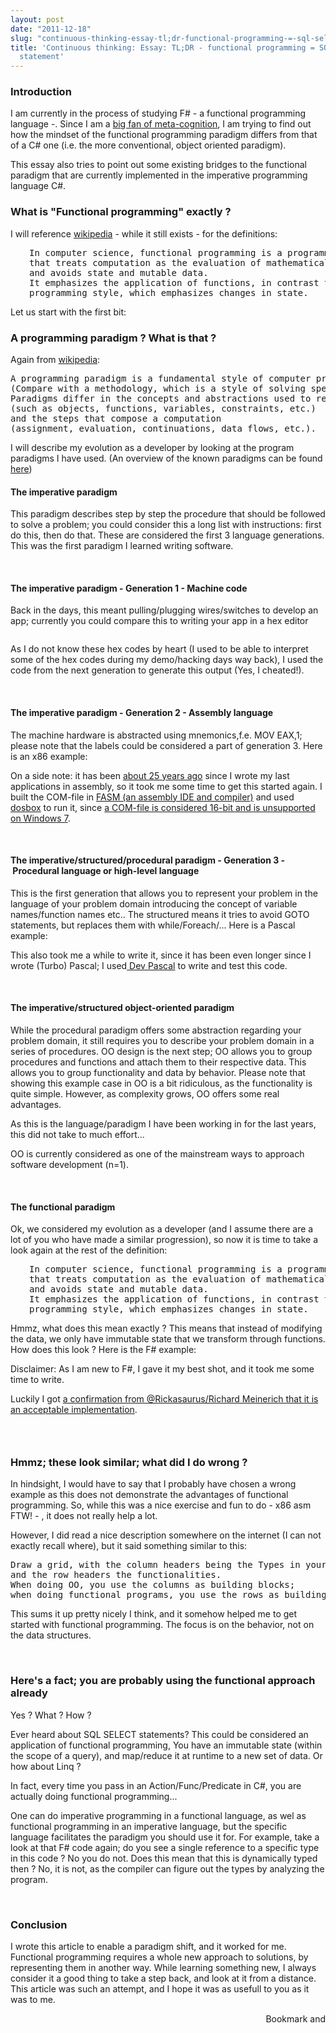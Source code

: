 ```yaml
---
layout: post
date: "2011-12-18"
slug: "continuous-thinking-essay-tl;dr-functional-programming-=-sql-select-statement"
title: 'Continuous thinking: Essay: TL;DR - functional programming = SQL SELECT
  statement'
---
```


<h3>Introduction</h3>
<p>I am currently in the process of studying F# - a functional programming language -.&nbsp;Since I am a <a href="/posts/Essay-the-duality-of-knowledge/">big fan of meta-cognition</a>, I am trying to find out how the mindset of the functional programming paradigm differs from that of a C# one (i.e. the more conventional, object oriented paradigm).</p>
<p>This essay also tries to point out some existing bridges to the functional paradigm that are currently implemented in the imperative programming language C#.</p>
<h3>What is "Functional programming" exactly ?</h3>
<p>I will reference <a href="https://en.wikipedia.org/wiki/Functional_programming" target="_blank">wikipedia</a>&nbsp;- while it still exists - for the definitions:</p>
<pre style="padding-left: 30px; ">In computer science, functional programming is a programming paradigm&nbsp;
that treats computation as the evaluation of mathematical functions 
and avoids state and mutable data. 
It emphasizes the application of functions, in contrast to the imperative&nbsp;
programming style, which emphasizes changes in state.</pre>
<p>Let us start with the first bit:</p>
<p></p>
<h3>A programming paradigm ? What is that ?</h3>
<p>Again from <a href="https://en.wikipedia.org/wiki/Programming_paradigm" target="_blank">wikipedia</a>:</p>
<pre>A programming paradigm is a fundamental style of computer programming.&nbsp;
(Compare with a methodology, which is a style of solving specific software&nbsp;engineering problems.) 
Paradigms differ in the concepts and abstractions used to represent the elements of a program 
(such as objects, functions, variables, constraints, etc.) 
and the steps that compose a computation 
(assignment, evaluation, continuations, data flows, etc.).</pre>
<p>I will describe my evolution as a developer by looking at the program paradigms I have used. (An overview of the known paradigms can be found <a href="https://en.wikipedia.org/wiki/Comparison_of_programming_paradigms" target="_blank">here</a>)</p>
<h4>The imperative paradigm</h4>
<p>This paradigm describes step by step the procedure that should be followed to solve a problem; you could consider this a long list with instructions: first do this, then do that. These are considered the first 3 language generations. This was the first paradigm I learned writing software.</p>
<p>&nbsp;</p>
<h4>The&nbsp;imperative paradigm -&nbsp;Generation 1 -&nbsp;Machine code</h4>
<p>Back in the days, this meant pulling/plugging wires/switches to develop an app; currently you could compare this to writing your app in a hex editor</p>
<p><img src="/images/archive/corebvba/2011%2f12%2fhex.png" alt="" /></p>
<p>As I do not know these hex codes by heart (I used to be able to interpret some of the hex codes during my demo/hacking days way back), I used the code from the next generation to generate this output (Yes, I cheated!).</p>
<p>&nbsp;</p>
<h4>The&nbsp;imperative paradigm -&nbsp;Generation 2 - Assembly language</h4>
<p>The machine hardware is abstracted using mnemonics,f.e. MOV EAX,1; please note that the labels could be considered a part of generation 3. Here is an x86 example:</p>
<p>
<script src="https://gist.github.com/1493152.js?file=1.essay.asm"></script>
</p>
<p>On a side note: it has been <a href="https://pouet.net/prod.php?which=8765">about 25 years ago</a> since I wrote my last applications in assembly, so it took me some time to get this started again. I built the COM-file in <a href="https://flatassembler.net/" target="_blank">FASM (an assembly IDE and compiler)</a> and used <a href="https://www.dosbox.com/" target="_blank">dosbox</a> to run it, since <a href="https://en.wikipedia.org/wiki/COM_file" target="_blank">a COM-file is considered 16-bit and is unsupported on Windows 7</a>.</p>
<p>&nbsp;</p>
<h4>The&nbsp;imperative/structured/procedural&nbsp;paradigm -&nbsp;Generation 3 -&nbsp;Procedural language or high-level language</h4>
<p>This is the first generation that allows you to represent your problem in the language of your problem domain introducing the concept of variable names/function names etc.. The structured means it tries to avoid GOTO statements, but replaces them with while/Foreach/... Here is a Pascal example:&nbsp;</p>
<p>
<script src="https://gist.github.com/1493152.js?file=2.essay.pas"></script>
</p>
<p>This also took me a while to write it, since it has been even longer since I wrote (Turbo) Pascal; I used<a href="https://www.bloodshed.net/devpascal.html" target="_blank"> Dev Pascal</a> to write and test this code.</p>
<p>&nbsp;</p>
<h4>The&nbsp;imperative/structured&nbsp;object-oriented paradigm</h4>
<p>While the procedural paradigm offers some abstraction regarding your problem domain, it still requires you to describe your problem domain in a series of procedures. OO design is the next step; OO allows you to group procedures and functions and attach them to their respective data. This allows you to group functionality and data by behavior. Please note that showing this example case in OO is a bit ridiculous, as the functionality is quite simple. However, as complexity grows, OO offers some real advantages.</p>
<p>
<script src="https://gist.github.com/1493152.js?file=3.essay.cs"></script>
</p>
<p>As this is the language/paradigm I have been working in for the last years, this did not take to much effort...</p>
<p>OO is currently considered as one of the mainstream ways to approach software development (n=1).</p>
<p>&nbsp;</p>
<h4>The functional paradigm</h4>
<p>Ok, we considered my evolution as a developer (and I assume there are a lot of you who have made a similar progression), so now it is time to take a look again at the rest of the definition:</p>
<pre style="padding-left: 30px; ">In computer science, functional programming is a programming paradigm&nbsp;
that treats computation as the evaluation of mathematical functions 
and avoids state and mutable data. 
It emphasizes the application of functions, in contrast to the imperative&nbsp;
programming style, which emphasizes changes in state.</pre>
<p>Hmmz, what does this mean exactly ? This means that instead of modifying the data, we only have immutable state that we transform through functions. How does this look ? Here is the F# example:</p>
<p>
<script src="https://gist.github.com/1493152.js?file=essay.fs"></script>
</p>
<p>Disclaimer: As I am new to F#, I gave it my best shot, and it&nbsp;took me some time to write.</p>
<p>Luckily I got <a href="https://twitter.com/#!/rickasaurus/status/148780837368901633" target="_blank">a confirmation from @Rickasaurus/Richard Meinerich that it is an acceptable implementation</a>.</p>
<h3><br /></h3>
<h3>Hmmz; these look similar; what did I do wrong ?</h3>
<p>In hindsight, I would have to say that I probably have chosen a wrong example as this does not demonstrate the advantages of functional programming. So, while this was a nice exercise and fun to do - x86 asm FTW! - , it does not really help a lot.</p>
<p>However, I did read a nice description somewhere on the internet (I can not exactly recall where), but it said something similar to this:</p>
<pre>Draw a grid, with the column headers being the Types in your problem, 
and the row headers the functionalities. 
When doing OO, you use the columns as building blocks;
when doing functional programs, you use the rows as building blocks</pre>
<p>This sums it up pretty nicely I think, and it somehow helped me to get started with functional programming. The focus is on the behavior, not on the data structures.</p>
<p>&nbsp;</p>
<h3>Here's a fact; you are probably using the functional approach already</h3>
<p>Yes ? What ? How ?</p>
<p>Ever heard about SQL SELECT statements? This could be considered an application of functional programming, You have an immutable state (within the scope of a query), and map/reduce it at runtime to a new set of data. Or how about Linq ?</p>
<p>In fact, every time you pass in an Action/Func/Predicate in C#, you are actually doing functional programming...&nbsp;</p>
<p>One can do imperative programming in a functional language, as wel as functional programming in an imperative language, but the specific language facilitates the paradigm you should use it for. For example, take a look at that F# code again; do you see a single reference to a specific type in this code ? No you do not. Does this mean that this is dynamically typed then ? No, it is not, as the compiler can figure out the types by analyzing the program.</p>
<p>&nbsp;</p>
<h3>Conclusion</h3>
<p>I wrote this article to enable a paradigm shift, and it worked for me. Functional programming requires a whole new approach to solutions, by representing them in another way. While learning something new, I always consider it a good thing to take a step back, and look at it from a distance. This article was such an attempt, and I hope it was as usefull to you as it was to me.</p><div style="text-align:right"><a class="addthis_button" href="https://www.addthis.com/bookmark.php?v=250&amp;pub=xa-4aec37702e3161d4"><img src="https://s7.addthis.com/static/btn/v2/lg-share-en.gif" width="125" height="16" alt="Bookmark and Share" style="border:0"/></a><script type="text/javascript" src="https://s7.addthis.com/js/250/addthis_widget.js#pub=xa-4aec37702e3161d4"></script></div>
